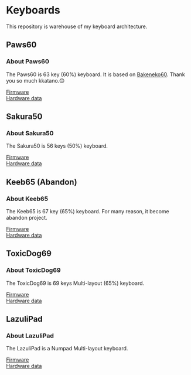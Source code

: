 # Keyboards

This repository is warehouse of my keyboard architecture.

## Paws60

### About Paws60

The Paws60 is 63 key (60%) keyboard. It is based on [Bakeneko60](https://github.com/kkatano/bakeneko-60). Thank you so much kkatano.😊

[Firmware](https://github.com/qmk/qmk_firmware/tree/master/keyboards/horrortroll/paws60)  
[Hardware data](https://github.com/HorrorTroll/Keeb_Project/tree/default/paws60)

## Sakura50

### About Sakura50

The Sakura50 is 56 keys (50%) keyboard.

[Firmware]()  
[Hardware data](https://github.com/HorrorTroll/Keeb_Project/tree/default/sakura50)

## Keeb65 (Abandon)

### About Keeb65

The Keeb65 is 67 key (65%) keyboard. For many reason, it become abandon project.

[Firmware]()  
[Hardware data](https://github.com/HorrorTroll/Keeb_Project/tree/default/keeb65)

## ToxicDog69

### About ToxicDog69

The ToxicDog69 is 69 keys Multi-layout (65%) keyboard.

[Firmware]()  
[Hardware data](https://github.com/HorrorTroll/Keeb_Project/tree/default/toxicdog69)

## LazuliPad

### About LazuliPad

The LazuliPad is a Numpad Multi-layout keyboard.

[Firmware]()  
[Hardware data](https://github.com/HorrorTroll/Keeb_Project/tree/default/lazulipad)
